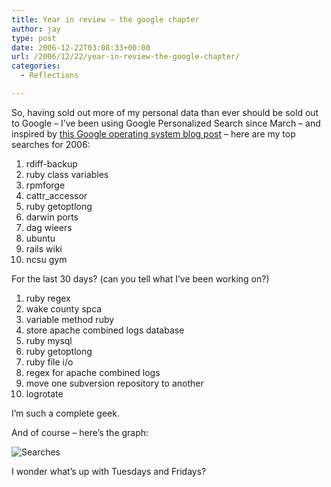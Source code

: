 ```yaml
---
title: Year in review – the google chapter
author: jay
type: post
date: 2006-12-22T03:08:33+00:00
url: /2006/12/22/year-in-review-the-google-chapter/
categories:
  - Reflections

---
```

So, having sold out more of my personal data than ever should be sold out to Google &#8211; I’ve been using Google Personalized Search since March &#8211; and inspired by [this Google operating system blog post][1] &#8211; here are my top searches for 2006:

  1. rdiff-backup
  2. ruby class variables
  3. rpmforge
  4. cattr_accessor
  5. ruby getoptlong
  6. darwin ports
  7. dag wieers
  8. ubuntu
  9. rails wiki
 10. ncsu gym

For the last 30 days? (can you tell what I’ve been working on?)

  1. ruby regex
  2. wake county spca
  3. variable method ruby
  4. store apache combined logs database
  5. ruby mysql
  6. ruby getoptlong
  7. ruby file i/o
  8. regex for apache combined logs
  9. move one subversion repository to another
 10. logrotate

I’m such a complete geek.

And of course &#8211; here’s the graph:

![Searches][2]

I wonder what’s up with Tuesdays and Fridays?

 [1]: http://googlesystem.blogspot.com/2006/12/your-top-google-searches-in-2006.html
 [2]: https://cdn.rambleon.org/migrate/2006/12/searches.jpg